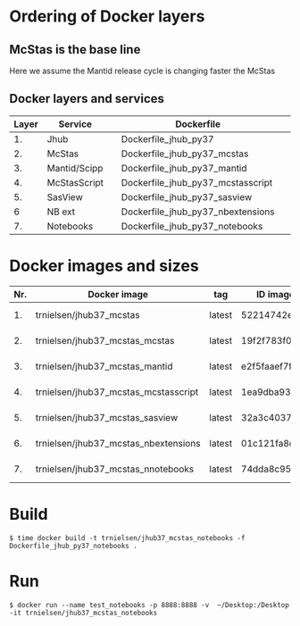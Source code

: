 # Ordering of Docker layers
## McStas is the base line
Here we assume the Mantid release cycle is changing faster the McStas

## Docker layers and services
| Layer  | Service  |   | Dockerfile  |   | Docker image  |   |
|---|---|---|---|---|---|---|
| 1.  |  Jhub |   |  Dockerfile_jhub_py37 |   |  trnielsen/jhub37_mcstas |   |
| 2.  | McStas  |   | Dockerfile_jhub_py37_mcstas  |   |  trnielsen/jhub37_mcstas_mcstas |   |
| 3.  | Mantid/Scipp  |   | Dockerfile_jhub_py37_mantid |   | trnielsen/jhub37_mcstas_mantid  |   |
| 4.  | McStasScript  |   |  Dockerfile_jhub_py37_mcstasscript |   |  trnielsen/jhub37_mcstas_mcstasscript |   |
| 5.  | SasView  |   |  Dockerfile_jhub_py37_sasview |   | trnielsen/jhub37_mcstas_sasview  |   |
| 6  |  NB ext |   |  Dockerfile_jhub_py37_nbextensions |   |  trnielsen/jhub37_mcstas_nbextensions |   |
| 7.  | Notebooks  |   |  Dockerfile_jhub_py37_notebooks |   | trnielsen/jhub37_mcstas_notebooks  |   |

# Docker images and sizes
| Nr.  | Docker image  |  tag | ID image   |  CREATED | SIZE  |   |
|---|---|---|---|---|---|---|
| 1.  |  trnielsen/jhub37_mcstas | latest   | 52214742e6b4  | 46 hours ago  | 671MB2   |   |
| 2.  |  trnielsen/jhub37_mcstas_mcstas | latest   | 19f2f783f0c2 |  35 hours ago | 3.5GB  |   |
| 3.  |  trnielsen/jhub37_mcstas_mantid | latest   | e2f5faaef7f0  | 35 hours ago  | 4.2GB  |   |
| 4.  |  trnielsen/jhub37_mcstas_mcstasscript | latest   | 1ea9dba9395b  | 35 hours ago |  4.21GB |   |
| 5.  |  trnielsen/jhub37_mcstas_sasview | latest   | 32a3c40372ba  | 35 hours ago |  4.31GB |   |
| 6.  |  trnielsen/jhub37_mcstas_nbextensions | latest   | 01c121fa8c2e  | 35 hours ago  | 4.37GB  |   |
| 7.  | trnielsen/jhub37_mcstas_nnotebooks  | latest   | 74dda8c95fd5  | 35 hours ago  | 4.66GB  |   |


# Build
```console
$ time docker build -t trnielsen/jhub37_mcstas_notebooks -f Dockerfile_jhub_py37_notebooks .
```

# Run
```console
$ docker run --name test_notebooks -p 8888:8888 -v  ~/Desktop:/Desktop -it trnielsen/jhub37_mcstas_notebooks
```

